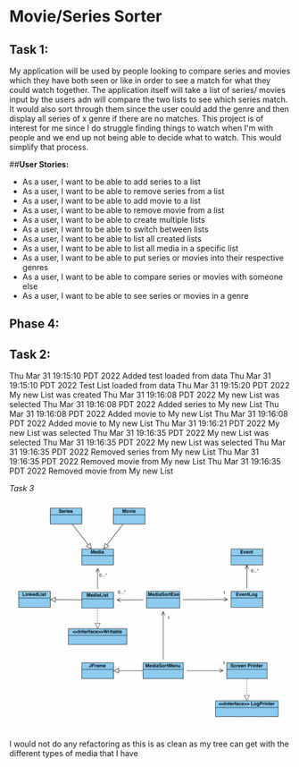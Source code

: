 # Movie/Series Sorter

## Task 1:
My application will be used by people looking to compare series and movies which they have both seen or like in order to see a match for what they could watch together. The application itself will take a list of series/ movies input by the users adn will compare the two lists to see which series match. It would also sort through them since the user could add the genre and then display all series of x genre if there are no matches. This project is of interest for me since I do struggle finding things to watch when I'm with people and we end up not being able to decide what to watch. This would simplify that process.


##**User Stories:**
- As a user, I want to be able to add series to a list
- As a user, I want to be able to remove series from a list
- As a user, I want to be able to add movie to a list
- As a user, I want to be able to remove movie from a list
- As a user, I want to be able to create multiple lists
- As a user, I want to be able to switch between lists
- As a user, I want to be able to list all created lists
- As a user, I want to be able to list all media in a specific list
- As a user, I want to be able to put series or movies into their respective genres
- As a user, I want to be able to compare series or movies with someone else
- As a user, I want to be able to see series or movies in a genre

## **Phase 4:**

## Task 2:

Thu Mar 31 19:15:10 PDT 2022
Added test loaded from data
Thu Mar 31 19:15:10 PDT 2022
Test List loaded from data
Thu Mar 31 19:15:20 PDT 2022
My new List was created
Thu Mar 31 19:16:08 PDT 2022
My new List was selected
Thu Mar 31 19:16:08 PDT 2022
Added series to My new List
Thu Mar 31 19:16:08 PDT 2022
Added movie to My new List
Thu Mar 31 19:16:08 PDT 2022
Added movie to My new List
Thu Mar 31 19:16:21 PDT 2022
My new List was selected
Thu Mar 31 19:16:35 PDT 2022
My new List was selected
Thu Mar 31 19:16:35 PDT 2022
My new List was selected
Thu Mar 31 19:16:35 PDT 2022
Removed series from My new List
Thu Mar 31 19:16:35 PDT 2022
Removed movie from My new List
Thu Mar 31 19:16:35 PDT 2022
Removed movie from My new List

*Task 3*
![UMLDiagram.png](src/UMLDiagram.png)

I would not do any refactoring as this is as clean as my tree can get with the different types of media that I have